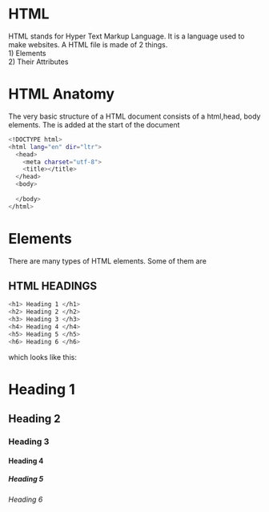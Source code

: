 <h1>HTML</h1>
HTML stands for Hyper Text Markup Language. It is a language used to make websites. A HTML file is made of 2 things.<br>
1) Elements <br>
2) Their Attributes

<h1> HTML Anatomy </h1>
The very basic structure of a HTML document consists of a html,head, body elements. The <!DOCTYPE html> is added at the start of the document

```sh
<!DOCTYPE html>
<html lang="en" dir="ltr">
  <head>
    <meta charset="utf-8">
    <title></title>
  </head>
  <body>
    
  </body>
</html>
```
<h1>Elements</h1>
There are many types of HTML elements. Some of them are 
<h2> HTML HEADINGS</h2>

```sh
<h1> Heading 1 </h1>
<h2> Heading 2 </h2>
<h3> Heading 3 </h3>
<h4> Heading 4 </h4>
<h5> Heading 5 </h5>
<h6> Heading 6 </h6>
```
which looks like this:
<h1> Heading 1 </h1>
<h2> Heading 2 </h2>
<h3> Heading 3 </h3>
<h4> Heading 4 </h4>
<h5> Heading 5 </h5>
<h6> Heading 6 </h6>

